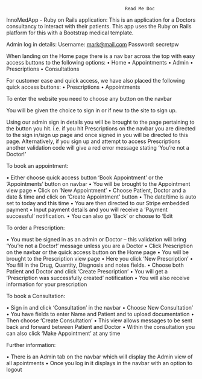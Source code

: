                                                 Read Me Doc

InnoMedApp - Ruby on Rails application:
This is an application for a Doctors consultancy to interact with their patients.
This app uses the Ruby on Rails platform for this with a Bootstrap medical template.

Admin log in details:
Username: mark@mail.com
Password: secretpw

When landing on the Home page there is a nav bar across the top with easy access buttons to the following options:
•	Home
•	Appointments
•	Admin
•	Prescriptions
•	Consultations

For customer ease and quick access, we have also placed the following quick access buttons:
•	Prescriptions
•	Appointments

To enter the website you need to choose any button on the navbar 

You will be given the choice to sign in or if new to the site to sign up.

Using our admin sign in details you will be brought to the page pertaining to the button you hit. i.e. if you hit Prescriptions on the navbar you are directed to the sign in/sign up page and once signed in you will be directed to this page.
Alternatively, if you sign up and attempt to access Prescriptions another validation code will give a red error message stating ‘You’re not a Doctor!’

To book an appointment:

•	Either choose quick access button ‘Book Appointment’ or the ‘Appointments’ button on navbar
•	You will be brought to the Appointment view page
•	Click on ‘New Appointment’
•	Choose Patient, Doctor and a date & time and click on ‘Create Appointment’ button
•	The date/time is auto set to today and this time
•	You are then directed to our Stripe embedded payment 
•	Input payment details and you will receive a ‘Payment successful’ notification.
•	You can also go ‘Back’ or choose to ‘Edit

To order a Prescription:

•	You must be signed in as an admin or Doctor – this validation will bring ‘You’re not a Doctor!’ message unless you are a Doctor
•	Click Prescription  on the navbar or the quick access button on the Home page
•	You will be brought to the Prescription view page
•	Here you click ‘New Prescription’
•	You fill in the Drug, Quantity, Diagnosis and notes fields.
•	Choose both Patient and Doctor and click ‘Create Prescription’
•	You will get a ‘Prescription was successfully created’ notification
•	You will also receive information for your prescription

To book a Consultation:

•	Sign in and click ‘Consultation’ in the navbar
•	Choose New Consultation’
•	You have fields to enter Name and Patient and to upload documentation
•	Then choose ‘Create Consultation’
•	This view allows messages to be sent back and forward between Patient and Doctor
•	Within the consultation you can also click ‘Make Appointment’ at any time


Further information:

•	There is an Admin tab on the navbar which will display the Admin view of all apointments
•	Once you log in it displays in the navbar with an option to logout


